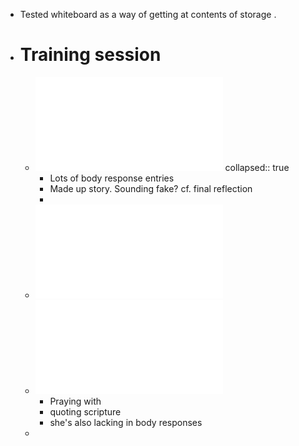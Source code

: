 - Tested whiteboard as  a way of getting at contents of storage .
- # Training session
	- ![Nina Wynn_ verbatim 11_22_24 copy.pdf](../assets/Nina_Wynn_verbatim_11_22_24_copy_1732195690551_0.pdf)
	  collapsed:: true
		- Lots of body response entries
		- Made up story. Sounding fake? cf. final reflection
		-
	- ![DH verbatim module 1.pdf](../assets/DH_verbatim_module_1_1732195706183_0.pdf)
	- ![Cherie - Fall Module 2024 Verbatim.pdf](../assets/Cherie_-_Fall_Module_2024_Verbatim_1732195726264_0.pdf)
		- Praying with
		- quoting scripture
		- she's also lacking in body responses
	-